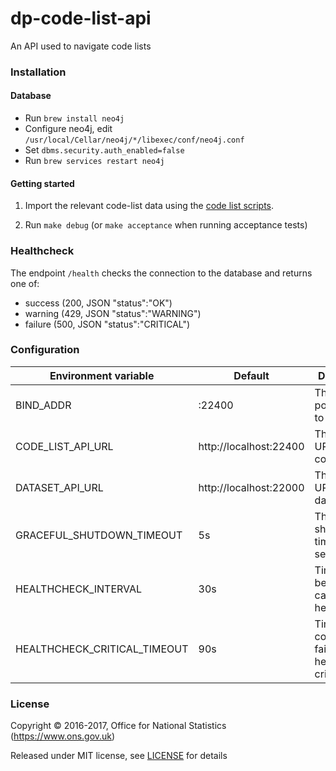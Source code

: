 dp-code-list-api
=================

An API used to navigate code lists

### Installation

#### Database

- Run `brew install neo4j`
- Configure neo4j, edit `/usr/local/Cellar/neo4j/*/libexec/conf/neo4j.conf`
- Set `dbms.security.auth_enabled=false`
- Run `brew services restart neo4j`

#### Getting started

1) Import the relevant code-list data using the [code list scripts](https://github.com/ONSdigital/dp-code-list-scripts).

2) Run `make debug` (or `make acceptance` when running acceptance tests)

### Healthcheck

The endpoint `/health` checks the connection to the database and returns one of:

- success (200, JSON "status":"OK")
- warning (429, JSON "status":"WARNING")
- failure (500, JSON "status":"CRITICAL")

### Configuration

| Environment variable         | Default                                | Description
| ---------------------------- | ---------------------------------------| -----------
| BIND_ADDR                    | :22400                                 | The host and port to bind to
| CODE_LIST_API_URL            | http://localhost:22400                 | The base URL for the code list API
| DATASET_API_URL              | http://localhost:22000                 | The base URL for the dataset API
| GRACEFUL_SHUTDOWN_TIMEOUT    | 5s                                     | The graceful shutdown timeout in seconds
| HEALTHCHECK_INTERVAL         | 30s                                    | Time between calls to healthchecks
| HEALTHCHECK_CRITICAL_TIMEOUT | 90s                                    | Timeout to consider a failing healthcheck critical

### License

Copyright © 2016-2017, Office for National Statistics (https://www.ons.gov.uk)

Released under MIT license, see [LICENSE](LICENSE.md) for details
